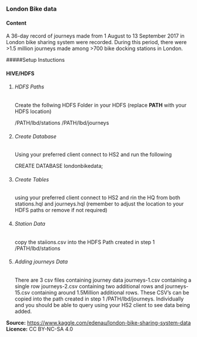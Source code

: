 ### London Bike data


#### Content
A 36-day record of journeys made from 1 August to 13 September 2017 in London bike sharing system were recorded. During this period, there were >1.5 million journeys made among >700 bike docking stations in London.

#####Setup Instuctions

#### HIVE/HDFS

1. ###### HDFS Paths 
   Create the follwing HDFS Folder in your HDFS (replace **PATH** with your HDFS location) 

    /PATH/lbd/stations
    /PATH/lbd/journeys

2. ###### Create Database 
    Using your preferred client connect to HS2 and run the following 

    CREATE DATABASE londonbikedata;

3. ###### Create Tables 
    using your preferred client connect to HS2 and rin the HQ from both stations.hql and    journeys.hql (remember to adjust the location to your HDFS paths or remove if not required)

4. ###### Station Data
    copy the staiions.csv into the HDFS Path created in step 1 /PATH/lbd/stations

5. ###### Adding journeys Data
    There are 3 csv files containing journey data journeys-1.csv containing a single row journeys-2.csv containing two additional rows and journeys-15.csv containing around 1.5Million additional rows. 
    These CSV’s can be copied into the path created in step 1     /PATH/lbd/journeys. Individually and you should be able to query using your HS2 client to see data being added.  


__Source:__ https://www.kaggle.com/edenau/london-bike-sharing-system-data
__Licence:__ CC BY-NC-SA 4.0